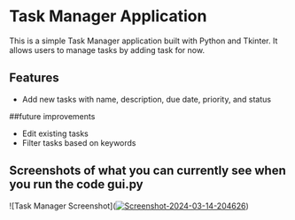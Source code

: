 # Task Manager Application

This is a simple Task Manager application built with Python and Tkinter. It allows users to manage tasks by adding task for now.

## Features
- Add new tasks with name, description, due date, priority, and status

##future improvements
- Edit existing tasks
- Filter tasks based on keywords
## Screenshots of what you can currently see when you run the code gui.py
![Task Manager Screenshot](<a href="https://ibb.co/Th2BqjC"><img src="https://i.ibb.co/Th2BqjC/Screenshot-2024-03-14-204626.png" alt="Screenshot-2024-03-14-204626" border="0"></a>)

